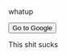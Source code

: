 
whatup
<form action="https://youtube.com">
    <input type="submit" value="Go to Google" />
</form>

<body>
    <div class="animation01">
        <div class="rhombus_small">
            <div class="rhombus">
                <div class="border_box">
                    <span class="line line01"></span>
                    <span class="line line02"></span>
                    <span class="line line03"></span>
                    <span class="line line04"></span>
                    <span class="circle circle01"></span>
                    <span class="circle circle02"></span>
                    <span class="circle circle03"></span>
                    <span class="circle circle04"></span>
                    <span class="animation_line animation_line01"></span>
                    <span class="animation_line_wrapper animation_line02_wrapper"><span class="animation_line animation_line02"></span></span>
                    <span class="animation_line animation_line03"></span>
                    <span class="animation_line_wrapper animation_line04_wrapper"><span class="animation_line animation_line04"></span></span>
                    <span class="animation_line animation_line05"></span>
                    <span class="animation_line_wrapper animation_line06_wrapper"><span class="animation_line animation_line06"></span></span>
                    <span class="animation_line animation_line07"></span>
                    <span class="animation_line_wrapper animation_line08_wrapper"><span class="animation_line animation_line08"></span></span>
                </div>
                <div class="wave">
                    <div class="wave_wrapper"><div class="wave_box"></div></div>
                </div>
            </div>
        </div>
    </div>
    <div class="animation02">
        <div class="rhombus_box">
            <span class="rhombus_item_wrapper rhombus_item01_wrapper"><span class="rhombus_item"></span></span>
            <span class="rhombus_item_wrapper rhombus_item02_wrapper"><span class="rhombus_item"></span></span>
        </div>
        <div class="double_content">
            <div class="double_wrapper02 dotted02"><div class="dotted_hide"><div class="double_wrapper01 dotted01"><span class="dotted_right"></span></div></div></div>
            <div class="double_wrapper02 white02"><div class="double_wrapper01 white01"></div></div>
            <div class="double_wrapper02 gray02"><div class="double_wrapper01 gray01"></div></div>
            <div class="double_wrapper02 orange02"><div class="double_wrapper01 orange01"></div></div>
        </div>
        <div class="name">
            <p>This shit sucks </p>
            <span class="name_circle01"></span>
            <span class="name_circle02"></span>
        </div>
    </div>
</body>
